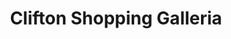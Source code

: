 ---
title: "Clifton Shopping Galleria"
url: /karachi/clifton-shopping-galleria/
shop: Einkaufszentrum
---